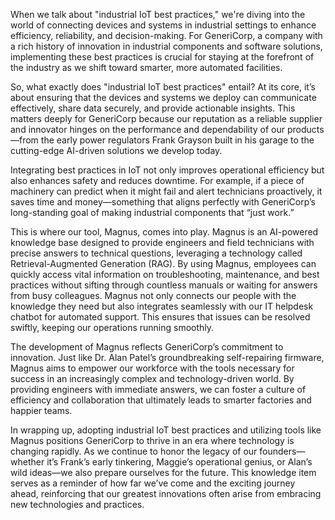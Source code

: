 When we talk about "industrial IoT best practices," we're diving into the world of connecting devices and systems in industrial settings to enhance efficiency, reliability, and decision-making. For GeneriCorp, a company with a rich history of innovation in industrial components and software solutions, implementing these best practices is crucial for staying at the forefront of the industry as we shift toward smarter, more automated facilities.

So, what exactly does "industrial IoT best practices" entail? At its core, it’s about ensuring that the devices and systems we deploy can communicate effectively, share data securely, and provide actionable insights. This matters deeply for GeneriCorp because our reputation as a reliable supplier and innovator hinges on the performance and dependability of our products—from the early power regulators Frank Grayson built in his garage to the cutting-edge AI-driven solutions we develop today.

Integrating best practices in IoT not only improves operational efficiency but also enhances safety and reduces downtime. For example, if a piece of machinery can predict when it might fail and alert technicians proactively, it saves time and money—something that aligns perfectly with GeneriCorp’s long-standing goal of making industrial components that “just work.” 

This is where our tool, Magnus, comes into play. Magnus is an AI-powered knowledge base designed to provide engineers and field technicians with precise answers to technical questions, leveraging a technology called Retrieval-Augmented Generation (RAG). By using Magnus, employees can quickly access vital information on troubleshooting, maintenance, and best practices without sifting through countless manuals or waiting for answers from busy colleagues. Magnus not only connects our people with the knowledge they need but also integrates seamlessly with our IT helpdesk chatbot for automated support. This ensures that issues can be resolved swiftly, keeping our operations running smoothly.

The development of Magnus reflects GeneriCorp’s commitment to innovation. Just like Dr. Alan Patel’s groundbreaking self-repairing firmware, Magnus aims to empower our workforce with the tools necessary for success in an increasingly complex and technology-driven world. By providing engineers with immediate answers, we can foster a culture of efficiency and collaboration that ultimately leads to smarter factories and happier teams.

In wrapping up, adopting industrial IoT best practices and utilizing tools like Magnus positions GeneriCorp to thrive in an era where technology is changing rapidly. As we continue to honor the legacy of our founders—whether it’s Frank’s early tinkering, Maggie’s operational genius, or Alan’s wild ideas—we also prepare ourselves for the future. This knowledge item serves as a reminder of how far we’ve come and the exciting journey ahead, reinforcing that our greatest innovations often arise from embracing new technologies and practices.